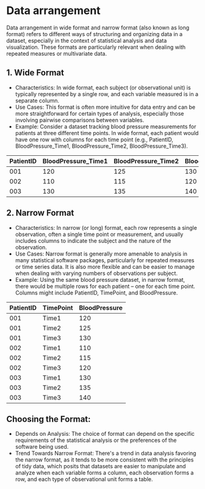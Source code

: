 # Data arrangement

Data arrangement in wide format and narrow format (also known as long format) refers to different ways of structuring and organizing data in a dataset, especially in the context of statistical analysis and data visualization. These formats are particularly relevant when dealing with repeated measures or multivariate data.

## 1. Wide Format
* Characteristics: In wide format, each subject (or observational unit) is typically represented by a single row, and each variable measured is in a separate column.
* Use Cases: This format is often more intuitive for data entry and can be more straightforward for certain types of analysis, especially those involving pairwise comparisons between variables.
* Example: Consider a dataset tracking blood pressure measurements for patients at three different time points. In wide format, each patient would have one row with columns for each time point (e.g., PatientID, BloodPressure_Time1, BloodPressure_Time2, BloodPressure_Time3).

| PatientID | BloodPressure_Time1 | BloodPressure_Time2 | BloodPressure_Time3 |
|-----------|---------------------|---------------------|---------------------|
| 001       | 120                 | 125                 | 130                 |
| 002       | 110                 | 115                 | 120                 |
| 003       | 130                 | 135                 | 140                 |


## 2. Narrow Format
+ Characteristics: In narrow (or long) format, each row represents a single observation, often a single time point or measurement, and usually includes columns to indicate the subject and the nature of the observation.
+ Use Cases: Narrow format is generally more amenable to analysis in many statistical software packages, particularly for repeated measures or time series data. It is also more flexible and can be easier to manage when dealing with varying numbers of observations per subject.
+ Example: Using the same blood pressure dataset, in narrow format, there would be multiple rows for each patient – one for each time point. Columns might include PatientID, TimePoint, and BloodPressure.

| PatientID | TimePoint | BloodPressure |
|-----------|-----------|---------------|
| 001       | Time1     | 120           |
| 001       | Time2     | 125           |
| 001       | Time3     | 130           |
| 002       | Time1     | 110           |
| 002       | Time2     | 115           |
| 002       | Time3     | 120           |
| 003       | Time1     | 130           |
| 003       | Time2     | 135           |
| 003       | Time3     | 140           |


## Choosing the Format:
* Depends on Analysis: The choice of format can depend on the specific requirements of the statistical analysis or the preferences of the software being used.
* Trend Towards Narrow Format: There's a trend in data analysis favoring the narrow format, as it tends to be more consistent with the principles of tidy data, which posits that datasets are easier to manipulate and analyze when each variable forms a column, each observation forms a row, and each type of observational unit forms a table.




